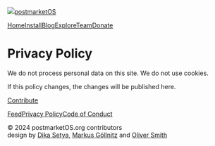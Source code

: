 [![](/static/img/2024-04-redesign/logo.svg)postmarketOS](https://postmarketos.org/)

[Home](https://postmarketos.org/)[Install](https://postmarketos.org/install/)[Blog](https://postmarketos.org/blog/)[Explore](https://postmarketos.org/explore/)[Team](https://postmarketos.org/team/)[Donate](https://postmarketos.org/donate/)

Privacy Policy
==============

We do not process personal data on this site. We do not use cookies.

If this policy changes, the changes will be published here.

[Contribute](https://wiki.postmarketos.org/wiki/Contributing)

[Feed](https://postmarketos.org/blog/feed.atom)[Privacy Policy](https://postmarketos.org/privacy-policy)[Code of Conduct](https://postmarketos.org/coc)

© 2024 postmarketOS.org contributors  
design by [Dika Setya](https://gitlab.com/dikasetyaprayogi), [Markus Göllnitz](https://bewares.it/) and [Oliver Smith](https://postmarketos.org/core-contributors/#oliver-smith-ollieparanoid)